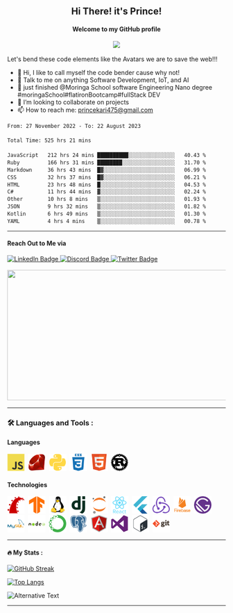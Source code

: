 
<div  id="header" align="center">
 <h2>Hi There! it's Prince!</h2>
 <h4>Welcome to my GitHub profile</h4>
 <img src="https://media1.giphy.com/media/v1.Y2lkPTc5MGI3NjExNzdhNGViYjFkYjUyNWFhMDI1NTdiZWMzYTdhMGRhYzIyZDdkNjYwNiZjdD1n/R03zWv5p1oNSQd91EP/giphy.gif" width="100"/>
</div>


Let's bend these code elements like the Avatars we are to save the web!!!
- 👋 Hi, I like to call myself the code bender cause why not!
- 👀 Talk to me on anything Software Development, IoT, and AI
- 🌱 just finished @Moringa School software Engineering Nano degree #moringaSchool#flatironBootcamp#fullStack DEV
- 💞️ I’m looking to collaborate on projects
- 📫 How to reach me: princekari475@gmail.com


<!--START_SECTION:waka-->

```txt
From: 27 November 2022 - To: 22 August 2023

Total Time: 525 hrs 21 mins

JavaScript   212 hrs 24 mins ██████████░░░░░░░░░░░░░░░   40.43 %
Ruby         166 hrs 31 mins ████████░░░░░░░░░░░░░░░░░   31.70 %
Markdown     36 hrs 43 mins  █▓░░░░░░░░░░░░░░░░░░░░░░░   06.99 %
CSS          32 hrs 37 mins  █▓░░░░░░░░░░░░░░░░░░░░░░░   06.21 %
HTML         23 hrs 48 mins  █░░░░░░░░░░░░░░░░░░░░░░░░   04.53 %
C#           11 hrs 44 mins  ▓░░░░░░░░░░░░░░░░░░░░░░░░   02.24 %
Other        10 hrs 8 mins   ▒░░░░░░░░░░░░░░░░░░░░░░░░   01.93 %
JSON         9 hrs 32 mins   ▒░░░░░░░░░░░░░░░░░░░░░░░░   01.82 %
Kotlin       6 hrs 49 mins   ▒░░░░░░░░░░░░░░░░░░░░░░░░   01.30 %
YAML         4 hrs 4 mins    ▒░░░░░░░░░░░░░░░░░░░░░░░░   00.78 %
```

<!--END_SECTION:waka-->

---
#### Reach Out to Me via

<div id="badges">
  <a href="https://www.linkedin.com/in/prince-daniel-83a8aa140/">
    <img src="https://img.shields.io/badge/LinkedIn-blue?style=for-the-badge&logo=linkedin&logoColor=white" alt="LinkedIn Badge"/>
  </a>
  <a href="https://discordapp.com/users/842079184044949504">
    <img src="https://img.shields.io/badge/Discord-ble?style=for-the-badge&logo=youtube&logoColor=white" alt="Discord Badge"/>
  </a>
  <a href="https://twitter.com/PrinceMwai">
    <img src="https://img.shields.io/badge/Twitter-blue?style=for-the-badge&logo=twitter&logoColor=white" alt="Twitter Badge"/>
  </a>
</div>
<img src="https://komarev.com/ghpvc/?username=kimathinjoki&style=flat-square&color=blue" alt=""/>


<div align="center">
  <img src="https://media.giphy.com/media/dWesBcTLavkZuG35MI/giphy.gif" width="600" height="300"/>
</div>

---

### :hammer_and_wrench: Languages and Tools :

#### Languages
<div>
  <img src="https://github.com/devicons/devicon/blob/master/icons/javascript/javascript-original.svg" title="JavaScript" alt="JavaScript" width="40" height="40"/>&nbsp;
      <img src="https://raw.githubusercontent.com/devicons/devicon/1119b9f84c0290e0f0b38982099a2bd027a48bf1/icons/ruby/ruby-original.svg" title="ruby" alt="ruby" width="40" height="40"/>&nbsp;
  <img src="https://raw.githubusercontent.com/devicons/devicon/1119b9f84c0290e0f0b38982099a2bd027a48bf1/icons/python/python-plain.svg" title="python" alt="python" width="40" height="40"/>&nbsp;
      <img src="https://github.com/devicons/devicon/blob/master/icons/css3/css3-plain-wordmark.svg"  title="CSS3" alt="CSS" width="40" height="40"/>&nbsp;
  <img src="https://github.com/devicons/devicon/blob/master/icons/html5/html5-original.svg" title="HTML5" alt="HTML" width="40" height="40"/>&nbsp;
        <img src="https://raw.githubusercontent.com/devicons/devicon/1119b9f84c0290e0f0b38982099a2bd027a48bf1/icons/rust/rust-plain.svg" title="rust" alt="rust" width="40" height="40"/>   

</div>

#### Technologies

<div>
   <img src="https://raw.githubusercontent.com/devicons/devicon/1119b9f84c0290e0f0b38982099a2bd027a48bf1/icons/rails/rails-plain.svg" title="rails" alt="rails" width="40" height="40"/>&nbsp;
       <img src="https://raw.githubusercontent.com/devicons/devicon/1119b9f84c0290e0f0b38982099a2bd027a48bf1/icons/tensorflow/tensorflow-original.svg" title="tensorflow" alt="tensorflow" width="40" height="40"/>&nbsp;
    <img src="https://raw.githubusercontent.com/devicons/devicon/1119b9f84c0290e0f0b38982099a2bd027a48bf1/icons/linux/linux-original.svg" title="linux" alt="linux" width="40" height="40"/>&nbsp;
         <img src="https://raw.githubusercontent.com/devicons/devicon/1119b9f84c0290e0f0b38982099a2bd027a48bf1/icons/django/django-plain.svg" title="django" alt="django" width="40" height="40"/>&nbsp;
        <img src="https://raw.githubusercontent.com/devicons/devicon/1119b9f84c0290e0f0b38982099a2bd027a48bf1/icons/jupyter/jupyter-original.svg" title="jupyter" alt="jupyter" width="40" height="40"/>&nbsp;
        <img src="https://github.com/devicons/devicon/blob/master/icons/react/react-original-wordmark.svg" title="React" alt="React" width="40" height="40"/>&nbsp;
  <img src="https://github.com/devicons/devicon/blob/master/icons/flutter/flutter-original.svg" title="Flutter" alt="Flutter" width="40" height="40"/>&nbsp;
  <img src="https://github.com/devicons/devicon/blob/master/icons/redux/redux-original.svg" title="Redux" alt="Redux " width="40" height="40"/>&nbsp;
    <img src="https://github.com/devicons/devicon/blob/master/icons/firebase/firebase-plain-wordmark.svg" title="Firebase" alt="Firebase" width="40" height="40"/>&nbsp;
  <img src="https://github.com/devicons/devicon/blob/master/icons/gatsby/gatsby-original.svg" title="Gatsby"  alt="Gatsby" width="40" height="40"/>&nbsp;
  <img src="https://github.com/devicons/devicon/blob/master/icons/mysql/mysql-original-wordmark.svg" title="MySQL"  alt="MySQL" width="40" height="40"/>&nbsp;
  <img src="https://github.com/devicons/devicon/blob/master/icons/nodejs/nodejs-original-wordmark.svg" title="NodeJS" alt="NodeJS" width="40" height="40"/>&nbsp;
    <img src="https://raw.githubusercontent.com/devicons/devicon/1119b9f84c0290e0f0b38982099a2bd027a48bf1/icons/anaconda/anaconda-original.svg" title="anaconda" alt="anaconda" width="40" height="40"/>&nbsp;
   <img src="https://raw.githubusercontent.com/devicons/devicon/1119b9f84c0290e0f0b38982099a2bd027a48bf1/icons/postgresql/postgresql-plain.svg" title="postgresql" alt="postgresql" width="40" height="40"/>&nbsp;
  <img src="https://raw.githubusercontent.com/devicons/devicon/1119b9f84c0290e0f0b38982099a2bd027a48bf1/icons/angularjs/angularjs-original.svg" title="angular" alt="angular" width="40" height="40"/>&nbsp;
  <img src="https://raw.githubusercontent.com/devicons/devicon/1119b9f84c0290e0f0b38982099a2bd027a48bf1/icons/visualstudio/visualstudio-plain.svg" title="vs" alt="vs" width="40" height="40"/>&nbsp;
  <img src="https://raw.githubusercontent.com/devicons/devicon/1119b9f84c0290e0f0b38982099a2bd027a48bf1/icons/bash/bash-plain.svg" title="bash" alt="bash" width="40" height="40"/>&nbsp;  
  <img src="https://github.com/devicons/devicon/blob/master/icons/git/git-original-wordmark.svg" title="Git" **alt="Git" width="40" height="40"/>
  
  
</div>

---

#### :fire: My Stats :


[![GitHub Streak](http://github-readme-streak-stats.herokuapp.com?user=prince475&theme=dark&background=000000)](https://git.io/streak-stats)

[![Top Langs](https://github-readme-stats.vercel.app/api/top-langs/?username=prince475&layout=compact&theme=vision-friendly-dark)](https://github.com/anuraghazra/github-readme-stats)

<img
  src="https://github.com/prince475/prince475/blob/main/images/stat.svg"
  alt="Alternative Text"
/>


---


<!-- 
<img src="https://wakatime.com/share/@prince475/5cc708e5-95b3-4e0a-8c57-8017675768ab.svg"/>

<img src="https://wakatime.com/share/@prince475/4892a892-7078-430a-a92d-ca694da04c3d.svg"/>
 -->
 
 


<!---
prince475/prince475 is a ✨ special ✨ repository because its `README.md` (this file) appears on your GitHub profile.
You can click the Preview link to take a look at your changes.
--->

